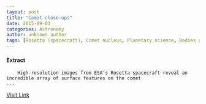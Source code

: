 ```yaml
---
layout: post
title: "Comet close-ups"
date: 2015-09-03
categories: Astronomy
author: unknown author
tags: [Rosetta (spacecraft), Comet nucleus, Planetary science, Bodies of the Solar System, Solar System, Astronomy, Outer space]
---
```





#### Extract
>
												
				
		
		High-resolution images from ESA’s Rosetta spacecraft reveal an incredible array of surface features on the comet 
	...



[Visit Link](http://www.esa.int/Our_Activities/Space_Science/Rosetta/Highlights/Comet_close-ups)


